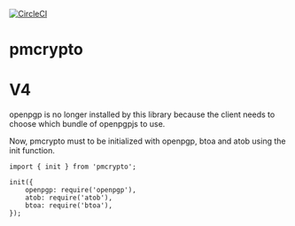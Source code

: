 [![CircleCI](https://circleci.com/gh/ProtonMail/pmcrypto.svg?style=svg)](https://circleci.com/gh/ProtonMail/pmcrypto)


# pmcrypto

# V4
openpgp is no longer installed by this library because the client needs to choose which bundle of openpgpjs to use.

Now, pmcrypto must to be initialized with openpgp, btoa and atob using the init function.

```
import { init } from 'pmcrypto';

init({
    openpgp: require('openpgp'),
    atob: require('atob'),
    btoa: require('btoa'),
});
```



